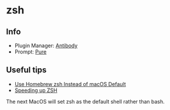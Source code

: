 # zsh


## Info
- Plugin Manager: [Antibody](http://getantibody.github.io/)
- Prompt: [Pure](https://github.com/sindresorhus/pure)


## Useful tips
- [Use Homebrew zsh Instead of macOS Default](https://rick.cogley.info/post/use-homebrew-zsh-instead-of-the-osx-default/)
- [Speeding up ZSH](https://carlosbecker.com/posts/speeding-up-zsh/)

The next MacOS will set zsh as the default shell rather than bash.
